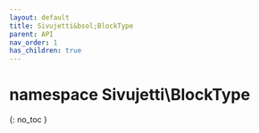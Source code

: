 ```yaml
---
layout: default
title: Sivujetti&bsol;BlockType
parent: API
nav_order: 1
has_children: true
---
```


# namespace Sivujetti\\BlockType
{: no_toc }
